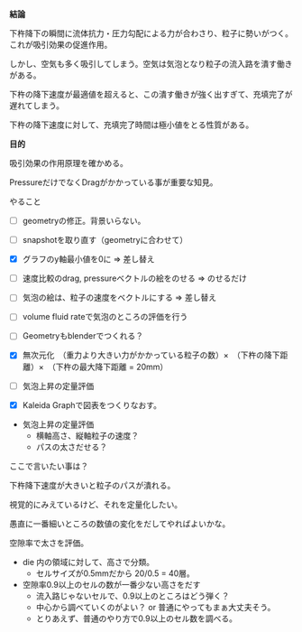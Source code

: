 **結論**  

下杵降下の瞬間に流体抗力・圧力勾配による力が合わさり、粒子に勢いがつく。これが吸引効果の促進作用。

しかし、空気も多く吸引してしまう。空気は気泡となり粒子の流入路を潰す働きがある。

下杵の降下速度が最適値を超えると、この潰す働きが強く出すぎて、充填完了が遅れてしまう。

下杵の降下速度に対して、充填完了時間は極小値をとる性質がある。



**目的**  

吸引効果の作用原理を確かめる。



PressureだけでなくDragがかかっている事が重要な知見。





やること

- [ ] geometryの修正。背景いらない。
- [ ] snapshotを取り直す（geometryに合わせて）
- [x] グラフのy軸最小値を0に => 差し替え
- [ ] 速度比較のdrag, pressureベクトルの絵をのせる => のせるだけ
- [ ] 気泡の絵は、粒子の速度をベクトルにする => 差し替え

- [ ] volume fluid rateで気泡のところの評価を行う



- [ ] Geometryもblenderでつくれる？
- [x] 無次元化　（重力より大きい力がかかっている粒子の数）×　（下杵の降下距離）×　（下杵の最大降下距離 = 20mm）
- [ ] 気泡上昇の定量評価
- [x] Kaleida Graphで図表をつくりなおす。



* 気泡上昇の定量評価
  * 横軸高さ、縦軸粒子の速度？
  * パスの太さだせる？



ここで言いたい事は？

下杵降下速度が大きいと粒子のパスが潰れる。

視覚的にみえているけど、それを定量化したい。

愚直に一番細いところの数値の変化をだしてやればよいかな。

空隙率で太さを評価。

* die 内の領域に対して、高さで分類。
  * セルサイズが0.5mmだから 20/0.5 = 40層。
* 空隙率0.9以上のセルの数が一番少ない高さをだす
  * 流入路じゃないセルで、0.9以上のところはどう弾く？
  * 中心から調べていくのがよい？ or 普通にやってもまぁ大丈夫そう。
  * とりあえず、普通のやり方で0.9以上のセル数を調べる。